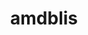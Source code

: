 ---
title: "amdblis"
layout: cache
categories: [package, v0.21.0]
meta: {"versions": ["4.1"], "compilers": ["gcc@=12.3.0"], "oss": ["ubuntu22.04"], "platforms": ["linux"], "targets": ["x86_64_v3"], "stacks": ["root", "tutorial"], "num_specs": 1, "num_specs_by_stack": {"tutorial": 1, "root": 1}}
spec_details: [{"hash": "ywpdccr3oqwuiviu6bw2zxxmoguuihbd", "compiler": "gcc@=12.3.0", "versions": ["4.1"], "os": "ubuntu22.04", "platform": "linux", "target": "x86_64_v3", "variants": ["~aocl_gemm", "+blas", "build_system=makefile", "+cblas", "~ilp64", "libs=shared,static", "+suphandling", "threads=none"], "stacks": ["tutorial", "root"], "size": "-", "tarball": "https://binaries.spack.io/releases/v0.21.0/build_cache/linux-ubuntu22.04-x86_64_v3/gcc-12.3.0/amdblis-4.1/linux-ubuntu22.04-x86_64_v3-gcc-12.3.0-amdblis-4.1-ywpdccr3oqwuiviu6bw2zxxmoguuihbd.spack"}]
---
